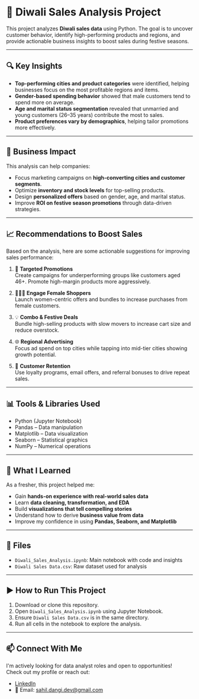 # 🎉 Diwali Sales Analysis Project

This project analyzes **Diwali sales data** using Python. The goal is to uncover customer behavior, identify high-performing products and regions, and provide actionable business insights to boost sales during festive seasons.

---

## 🔍 Key Insights

- **Top-performing cities and product categories** were identified, helping businesses focus on the most profitable regions and items.
- **Gender-based spending behavior** showed that male customers tend to spend more on average.
- **Age and marital status segmentation** revealed that unmarried and young customers (26–35 years) contribute the most to sales.
- **Product preferences vary by demographics**, helping tailor promotions more effectively.

---

## 💼 Business Impact

This analysis can help companies:

- Focus marketing campaigns on **high-converting cities and customer segments**.
- Optimize **inventory and stock levels** for top-selling products.
- Design **personalized offers** based on gender, age, and marital status.
- Improve **ROI on festive season promotions** through data-driven strategies.

---

## 📈 Recommendations to Boost Sales

Based on the analysis, here are some actionable suggestions for improving sales performance:

1. 🎯 **Targeted Promotions**  
   Create campaigns for underperforming groups like customers aged 46+. Promote high-margin products more aggressively.

2. 🧑‍🤝‍🧑 **Engage Female Shoppers**  
   Launch women-centric offers and bundles to increase purchases from female customers.

3. 💡 **Combo & Festive Deals**  
   Bundle high-selling products with slow movers to increase cart size and reduce overstock.

4. 🌐 **Regional Advertising**  
   Focus ad spend on top cities while tapping into mid-tier cities showing growth potential.

5. 🔁 **Customer Retention**  
   Use loyalty programs, email offers, and referral bonuses to drive repeat sales.

---

## 📊 Tools & Libraries Used

- Python (Jupyter Notebook)
- Pandas – Data manipulation
- Matplotlib – Data visualization
- Seaborn – Statistical graphics
- NumPy – Numerical operations

---

## 📘 What I Learned

As a fresher, this project helped me:

- Gain **hands-on experience with real-world sales data**
- Learn **data cleaning, transformation, and EDA**
- Build **visualizations that tell compelling stories**
- Understand how to derive **business value from data**
- Improve my confidence in using **Pandas, Seaborn, and Matplotlib**

---

## 📁 Files

- `Diwali_Sales_Analysis.ipynb`: Main notebook with code and insights
- `Diwali Sales Data.csv`: Raw dataset used for analysis

---

## ▶️ How to Run This Project

1. Download or clone this repository.
2. Open `Diwali_Sales_Analysis.ipynb` using Jupyter Notebook.
3. Ensure `Diwali Sales Data.csv` is in the same directory.
4. Run all cells in the notebook to explore the analysis.

---

## 📫 Connect With Me

I'm actively looking for data analyst roles and open to opportunities!  
Check out my profile or reach out:

- [LinkedIn](https://www.linkedin.com/in/data-analyst-sahil)  
- 📧 Email: sahil.dangi.dev@gmail.com  

